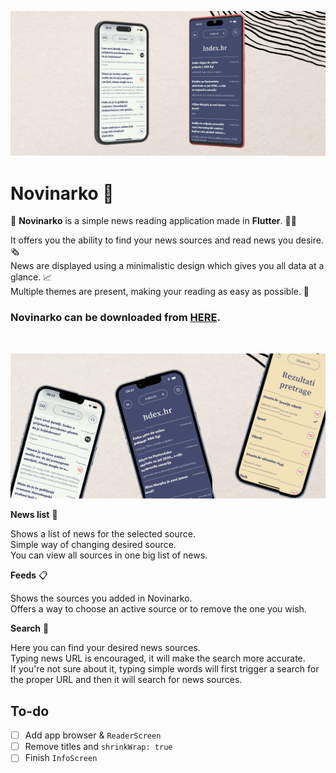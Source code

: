 ![Header](https://raw.githubusercontent.com/jokilic/novinarko/main/screenshots/header-wide.png)

# Novinarko 📰

📰 **Novinarko** is a simple news reading application made in **Flutter**. 👨‍💻

It offers you the ability to find your news sources and read news you desire. 🗞️\
News are displayed using a minimalistic design which gives you all data at a glance. 📈\
Multiple themes are present, making your reading as easy as possible. 🌚

### Novinarko can be downloaded from [HERE](https://play.google.com/store/apps/details?id=com.josipkilic.novinarko).
&nbsp;

![Multi](https://raw.githubusercontent.com/jokilic/novinarko/main/screenshots/multi.png)

**News list** 📰

Shows a list of news for the selected source.\
Simple way of changing desired source.\
You can view all sources in one big list of news.

**Feeds** 📋

Shows the sources you added in Novinarko.\
Offers a way to choose an active source or to remove the one you wish.

**Search** 🔎

Here you can find your desired news sources.\
Typing news URL is encouraged, it will make the search more accurate.\
If you're not sure about it, typing simple words will first trigger a search for the proper URL and then it will search for news sources.

## To-do

- [ ] Add app browser & `ReaderScreen`
- [ ] Remove titles and `shrinkWrap: true`
- [ ] Finish `InfoScreen`
